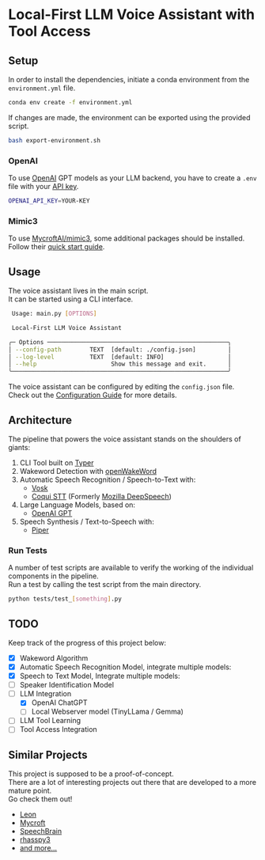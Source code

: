 # Local-First LLM Voice Assistant with Tool Access

## Setup

In order to install the dependencies, initiate a conda environment from the `environment.yml` file.

```bash
conda env create -f environment.yml
```

If changes are made, the environment can be exported using the provided script.

```bash
bash export-environment.sh
```

### OpenAI

To use [OpenAI](https://openai.com/) GPT models as your LLM backend, you have to create a `.env` file with your [API key](https://platform.openai.com/api-keys).

```bash
OPENAI_API_KEY=YOUR-KEY
```

### Mimic3

To use [MycroftAI/mimic3](https://github.com/MycroftAI/mimic3/), some additional packages should be installed. Follow their [quick start guide](https://github.com/MycroftAI/mimic3/?tab=readme-ov-file#mycroft-tts-plugin).

## Usage

The voice assistant lives in the main script.  
It can be started using a CLI interface.

```bash
 Usage: main.py [OPTIONS]

 Local-First LLM Voice Assistant

╭─ Options ───────────────────────────────────────────────────╮
│ --config-path        TEXT  [default: ./config.json]         │
│ --log-level          TEXT  [default: INFO]                  │
│ --help                     Show this message and exit.      │
╰─────────────────────────────────────────────────────────────╯
```

The voice assistant can be configured by editing the `config.json` file.  
Check out the [Configuration Guide](./Configuration.md) for more details.

## Architecture

The pipeline that powers the voice assistant stands on the shoulders of giants:

1. CLI Tool built on [Typer](https://github.com/tiangolo/typer)
2. Wakeword Detection with [openWakeWord](https://github.com/dscripka/openWakeWord)
3. Automatic Speech Recognition / Speech-to-Text with:
   - [Vosk](https://alphacephei.com/vosk/install)
   - [Coqui STT](https://github.com/coqui-ai/STT) (Formerly [Mozilla DeepSpeech](https://github.com/mozilla/DeepSpeech))
4. Large Language Models, based on:
   - [OpenAI GPT](https://openai.com/gpt-4)
5. Speech Synthesis / Text-to-Speech with:
   - [Piper](https://github.com/rhasspy/piper)

### Run Tests

A number of test scripts are available to verify the working of the individual components in the pipeline.  
Run a test by calling the test script from the main directory.

```bash
python tests/test_[something].py
```

## TODO

Keep track of the progress of this project below:

- [x] Wakeword Algorithm
- [x] Automatic Speech Recognition Model, integrate multiple models:
- [x] Speech to Text Model, Integrate multiple models:
- [ ] Speaker Identification Model
- [ ] LLM Integration
  - [x] OpenAI ChatGPT
  - [ ] Local Webserver model (TinyLLama / Gemma)
- [ ] LLM Tool Learning
- [ ] Tool Access Integration

## Similar Projects

This project is supposed to be a proof-of-concept.  
There are a lot of interesting projects out there that are developed to a more mature point.  
Go check them out!

- [Leon](https://github.com/leon-ai/leon)
- [Mycroft](https://github.com/MycroftAI/mycroft-core)
- [SpeechBrain](https://github.com/speechbrain/speechbrain)
- [rhasspy3](https://github.com/rhasspy/rhasspy3/)
- [and more...](https://github.com/topics/voice-assistants)
